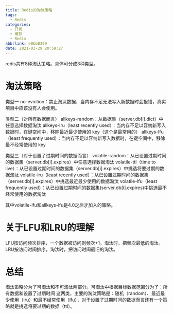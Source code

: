 ```yaml
---
title: Redis的淘汰策略
tags:
  - Redis
categories:
  - 开发
  - 缓存
  - Redis
abbrlink: e0bb8399
date: 2021-03-29 20:59:27
---
```



redis共有8种淘汰策略。具体可分成3种类型。

<!-- more -->

# 淘汰策略

类型一
no-eviction：禁止淘汰数据，当内存不足无法写入新数据时会报错，真实项目中应该没有人会使用。

类型二（对所有数据而言）
allkeys-random：从数据集（server.db[i].dict）中任意选择数据淘汰
allkeys-lru（least recently used）：当内存不足以容纳新写入数据时，在键空间中，移除最近最少使用的 key（这个是最常用的）
allkeys-lfu（least frequently used）：当内存不足以容纳新写入数据时，在键空间中，移除最不经常使用的 key

类型三（对于设置了过期时间的数据而言）
volatile-random：从已设置过期时间的数据集（server.db[i].expires）中任意选择数据淘汰
volatile-ttl（time to live）：从已设置过期时间的数据集（server.db[i].expires）中挑选将要过期的数据淘汰
volatile-lru（least recently used）：从已设置过期时间的数据集（server.db[i].expires）中挑选最近最少使用的数据淘汰
volatile-lfu（least frequently used）：从已设置过期时间的数据集(server.db[i].expires)中挑选最不经常使用的数据淘汰

其中volatile-lfu和allkeys-lfu是4.0之后才加入的策略。

# 关于LFU和LRU的理解

LFU按访问频次排序，一个数据被访问则频次+1，淘汰时，把频次最低的淘汰。
LRU按访问时间排序，淘汰时，把访问时间最旧的淘汰。

# 总结

淘汰策略分为了可淘汰和不可淘汰两部分。可淘汰中根据目标数据范围分为了：所有数据和设置了过期时间 这两类，主要的淘汰策略是：随机（random）、最近最少使用（lru）和最不经常使用（lfu），对于设置了过期时间的数据而言还有一个策略就是挑选将要过期的数据（ttl）。

